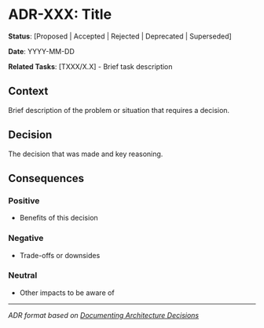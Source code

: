 # ADR-XXX: Title

**Status**: [Proposed | Accepted | Rejected | Deprecated | Superseded]

**Date**: YYYY-MM-DD

**Related Tasks**: [TXXX/X.X] - Brief task description

## Context

Brief description of the problem or situation that requires a decision.

## Decision

The decision that was made and key reasoning.

## Consequences

### Positive
- Benefits of this decision

### Negative  
- Trade-offs or downsides

### Neutral
- Other impacts to be aware of

---
*ADR format based on [Documenting Architecture Decisions](https://cognitect.com/blog/2011/11/15/documenting-architecture-decisions)*